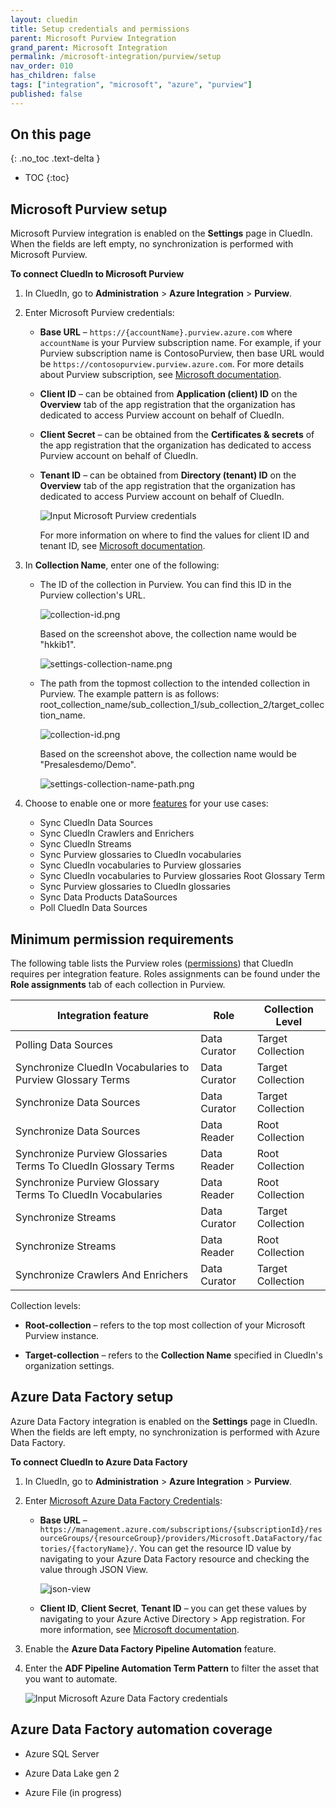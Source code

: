 ```yaml
---
layout: cluedin
title: Setup credentials and permissions
parent: Microsoft Purview Integration
grand_parent: Microsoft Integration
permalink: /microsoft-integration/purview/setup
nav_order: 010
has_children: false
tags: ["integration", "microsoft", "azure", "purview"]
published: false
---
```

## On this page
{: .no_toc .text-delta }
- TOC
{:toc}

## Microsoft Purview setup

Microsoft Purview integration is enabled on the **Settings** page in CluedIn. When the fields are left empty, no synchronization is performed with Microsoft Purview.

**To connect CluedIn to Microsoft Purview**

1. In CluedIn, go to **Administration** > **Azure Integration** > **Purview**.

1. Enter Microsoft Purview credentials:

    - **Base URL** – `https://{accountName}.purview.azure.com` where `accountName` is your Purview subscription name. For example, if your Purview subscription name is ContosoPurview, then base URL would be `https://contosopurview.purview.azure.com`. For more details about Purview subscription, see [Microsoft documentation](https://docs.microsoft.com/en-us/azure/purview/create-catalog-portal#open-the-microsoft-purview-governance-portal).
    
    - **Client ID** – can be obtained from **Application (client) ID** on the **Overview** tab of the app registration that the organization has dedicated to access Purview account on behalf of CluedIn.
    
    - **Client Secret** – can be obtained from the **Certificates & secrets** of the app registration that the organization has dedicated to access Purview account on behalf of CluedIn.
    
    - **Tenant ID** – can be obtained from **Directory (tenant) ID** on the **Overview** tab of the app registration that the organization has dedicated to access Purview account on behalf of CluedIn.

        ![Input Microsoft Purview credentials](./media/settings.png)

        For more information on where to find the values for client ID and tenant ID, see [Microsoft documentation](https://learn.microsoft.com/en-us/entra/identity-platform/quickstart-register-app#register-an-application).

2. In **Collection Name**, enter one of the following:

    - The ID of the collection in Purview. You can find this ID in the Purview collection's URL.

        ![collection-id.png](./media/collection-id.png)

        Based on the screenshot above, the collection name would be "hkkib1".

        ![settings-collection-name.png](./media/settings-collection-name.png)

    - The path from the topmost collection to the intended collection in Purview. The example pattern is as follows: root_collection_name/sub_collection_1/sub_collection_2/target_collection_name.

        ![collection-id.png](./media/settings-collection-name-purview.png)
    
        Based on the screenshot above, the collection name would be "Presalesdemo/Demo".

        ![settings-collection-name-path.png](./media/settings-collection-name-path.png)
     
3. Choose to enable one or more [features](/microsoft-integration/purview/introduction) for your use cases:

    - Sync CluedIn Data Sources
    - Sync CluedIn Crawlers and Enrichers
    - Sync CluedIn Streams
    - Sync Purview glossaries to CluedIn vocabularies
    - Sync CluedIn vocabularies to Purview glossaries
    - Sync CluedIn vocabularies to Purview glossaries Root Glossary Term
    - Sync Purview glossaries to CluedIn glossaries
    - Sync Data Products DataSources
    - Poll CluedIn Data Sources

## Minimum permission requirements

The following table lists the Purview roles ([permissions](https://learn.microsoft.com/en-us/azure/purview/catalog-permissions)) that CluedIn requires per integration feature. Roles assignments can be found under the **Role assignments** tab of each collection in Purview.

| Integration feature | Role | Collection Level |
| ---- | ------ | ------- |
| Polling Data Sources | Data Curator | Target Collection |
| Synchronize CluedIn Vocabularies to Purview Glossary Terms | Data Curator | Target Collection |
| Synchronize Data Sources | Data Curator | Target Collection |
| Synchronize Data Sources | Data Reader | Root Collection |
| Synchronize Purview Glossaries Terms To CluedIn Glossary Terms | Data Reader | Root Collection |
| Synchronize Purview Glossary Terms To CluedIn Vocabularies | Data Reader | Root Collection |
| Synchronize Streams | Data Curator | Target Collection |
| Synchronize Streams | Data Reader | Root Collection |
| Synchronize Crawlers And Enrichers | Data Curator | Target Collection |

Collection levels:

- **Root-collection** – refers to the top most collection of your Microsoft Purview instance.

- **Target-collection** – refers to the **Collection Name** specified in CluedIn's organization settings.

## Azure Data Factory setup

Azure Data Factory integration is enabled on the **Settings** page in CluedIn. When the fields are left empty, no synchronization is performed with Azure Data Factory.

**To connect CluedIn to Azure Data Factory**

1. In CluedIn, go to **Administration** > **Azure Integration** > **Purview**.

1. Enter [Microsoft Azure Data Factory Credentials](https://learn.microsoft.com/en-us/azure/data-factory/quickstart-create-data-factory):

    - **Base URL** – `https://management.azure.com/subscriptions/{subscriptionId}/resourceGroups/{resourceGroup}/providers/Microsoft.DataFactory/factories/{factoryName}/`. You can get the resource ID value by navigating to your Azure Data Factory resource and checking the value through JSON View.

        ![json-view](./media/json-view.png)
    
    - **Client ID**, **Client Secret**, **Tenant ID** – you can get these values by navigating to your Azure Active Directory > App registration. For more information, see [Microsoft documentation](https://learn.microsoft.com/en-us/power-apps/developer/data-platform/walkthrough-register-app-azure-active-directory).

1. Enable the **Azure Data Factory Pipeline Automation** feature.

1. Enter the **ADF Pipeline Automation Term Pattern** to filter the asset that you want to automate.

    ![Input Microsoft Azure Data Factory credentials](./media/adf_settings2.png)

## Azure Data Factory automation coverage

- Azure SQL Server

- Azure Data Lake gen 2

- Azure File (in progress)